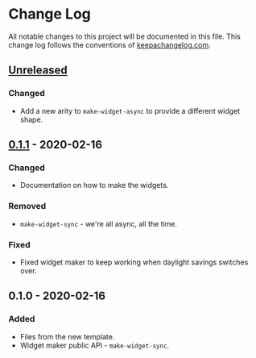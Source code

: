 # Change Log
All notable changes to this project will be documented in this file. This change log follows the conventions of [keepachangelog.com](http://keepachangelog.com/).

## [Unreleased]
### Changed
- Add a new arity to `make-widget-async` to provide a different widget shape.

## [0.1.1] - 2020-02-16
### Changed
- Documentation on how to make the widgets.

### Removed
- `make-widget-sync` - we're all async, all the time.

### Fixed
- Fixed widget maker to keep working when daylight savings switches over.

## 0.1.0 - 2020-02-16
### Added
- Files from the new template.
- Widget maker public API - `make-widget-sync`.

[Unreleased]: https://github.com/your-name/game-wiki-api/compare/0.1.1...HEAD
[0.1.1]: https://github.com/your-name/game-wiki-api/compare/0.1.0...0.1.1
